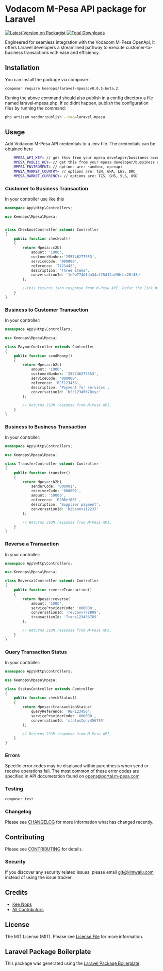 # Vodacom M-Pesa API package for Laravel

[![Latest Version on Packagist](https://img.shields.io/packagist/v/keenops/laravel-mpesa.svg?style=flat-square)](https://packagist.org/packages/keenops/laravel-mpesa)
[![Total Downloads](https://img.shields.io/packagist/dt/keenops/laravel-mpesa.svg?style=flat-square)](https://packagist.org/packages/keenops/laravel-mpesa)

Engineered for seamless integration with the Vodacom M-Pesa OpenApi, it offers Laravel developers a streamlined pathway to execute customer-to-business transactions with ease and efficiency.

## Installation

You can install the package via composer:

```bash
composer require keenops/laravel-mpesa:v0.0.1-beta.2
```

Runing the above command should also publish in a config directory a file named laravel-mpesa.php. If so didnt happen, publish the configuration files by running the command:

```bash
php artisan vendor:publish --tag=laravel-mpesa
```

## Usage

Add Vodacom M-Pesa API credentials to a .env file. The credentials can be obtained [here](https://openapiportal.m-pesa.com/)

```bash
    MPESA_API_KEY= // get this from your mpesa developer/bussiness account
    MPESA_PUBLIC_KEY= // get this from your mpesa developer/bussiness account
    MPESA_ENVIROMENT= // options are: sandbox, openapi
    MPESA_MARKET_COUNTRY= // options are: TZN, GHA, LES, DRC
    MPESA_MARKET_CURRENCY= // options are: TZS, GHS, SLS, USD
```

### Customer to Business Transaction

In your controller use like this

```php
namespace App\Http\Controllers;

use Keenops\Mpesa\Mpesa;


class CheckoutController extends Controller
{
    public function checkout()
    {
        return Mpesa::c2b(
            amount: '1000',
            customerNumber:'255746277553',
            serviceCode: '000000',
            reference: 'T12344Z',
            description: 'Three items',
            conversationId: '1e9b774d1da34af78412a498cbc28f43e'
        );

        //this returns json response from M-Pesa API. Refer the link https://openapiportal.m-pesa.com/ for error and success codes
    }
}
```

### Business to Customer Transaction

In your controller:

```php
namespace App\Http\Controllers;

use Keenops\Mpesa\Mpesa;

class PayoutController extends Controller
{
    public function sendMoney()
    {
        return Mpesa::b2c(
            amount: '1000',
            customerNumber: '255746277553',
            serviceCode: '000000',
            reference: 'REF123456',
            description: 'Payment for services',
            conversationId: 'b2c12345678xyz'
        );

        // Returns JSON response from M-Pesa API.
    }
}
```

### Business to Business Transaction

In your controller:

```php
namespace App\Http\Controllers;

use Keenops\Mpesa\Mpesa;

class TransferController extends Controller
{
    public function transfer()
    {
        return Mpesa::b2b(
            senderCode: '000001',
            receiverCode: '000002',
            amount: '50000',
            reference: 'B2BRef001',
            description: 'Supplier payment',
            conversationId: 'b2bconv112233'
        );

        // Returns JSON response from M-Pesa API.
    }
}
```

### Reverse a Transaction

In your controller:

```php
namespace App\Http\Controllers;

use Keenops\Mpesa\Mpesa;

class ReversalController extends Controller
{
    public function reverseTransaction()
    {
        return Mpesa::reverse(
            amount: '1000',
            serviceProviderCode: '000000',
            conversationId: 'revConv778899',
            transactionId: 'Trans123456789'
        );

        // Returns JSON response from M-Pesa API.
    }
}
```

### Query Transaction Status

In your controller:

```php
namespace App\Http\Controllers;

use Keenops\Mpesa\Mpesa;

class StatusController extends Controller
{
    public function checkStatus()
    {
        return Mpesa::transactionStatus(
            queryReference: 'REF123456',
            serviceProviderCode: '000000',
            conversationId: 'statusConv456789'
        );

        // Returns JSON response from M-Pesa API.
    }
}
```

### Errors

Specific error codes may be displayed within parenthesis when send or receive operations fail. The most common of these error codes are specified in API documetation found on [openapiportal.m-pesa.com](https://openapiportal.m-pesa.com)

### Testing

```bash
composer test
```

### Changelog

Please see [CHANGELOG](CHANGELOG.md) for more information what has changed recently.

## Contributing

Please see [CONTRIBUTING](CONTRIBUTING.md) for details.

### Security

If you discover any security related issues, please email git@kimwalu.com instead of using the issue tracker.

## Credits

- [Kee Nops](https://github.com/keenops)
- [All Contributors](../../contributors)

## License

The MIT License (MIT). Please see [License File](LICENSE.md) for more information.

## Laravel Package Boilerplate

This package was generated using the [Laravel Package Boilerplate](https://laravelpackageboilerplate.com).
